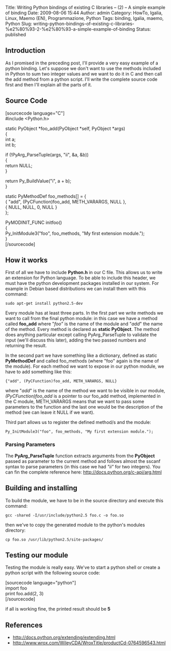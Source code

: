 Title: Writing Python bindings of existing C libraries – (2) – A simple example of binding
Date: 2009-08-06 15:44
Author: admin
Category: HowTo, Igalia, Linux, Maemo (EN), Programmazione, Python
Tags: binding, Igalia, maemo, Python
Slug: writing-python-bindings-of-existing-c-libraries-%e2%80%93-2-%e2%80%93-a-simple-example-of-binding
Status: published

Introduction
------------

As I promised in the preceding post, I'll provide a very easy example of
a python binding. Let's suppose we don't want to use the methods
included in Python to sum two integer values and we want to do it in C
and then call the add method from a python script. I'll write the
complete source code first and then I'll explain all the parts of it.

Source Code
-----------

\[sourcecode language="C"\]  
\#include &lt;Python.h&gt;

static PyObject \*foo\_add(PyObject \*self, PyObject \*args)  
{  
int a;  
int b;

if (!PyArg\_ParseTuple(args, "ii", &a, &b))  
{  
return NULL;  
}

return Py\_BuildValue("i", a + b);  
}

static PyMethodDef foo\_methods\[\] = {  
{ "add", (PyCFunction)foo\_add, METH\_VARARGS, NULL },  
{ NULL, NULL, 0, NULL }  
};

PyMODINIT\_FUNC initfoo()  
{  
Py\_InitModule3("foo", foo\_methods, "My first extension module.");  
}  
\[/sourcecode\]

How it works
------------

First of all we have to include **Python.h** in our C file. This allows
us to write an extension for Python language. To be able to include this
header, we must have the python development packages installed in our
system. For example in Debian based distributions we can install them
with this command:

`sudo apt-get install python2.5-dev`

Every module has at least three parts. In the first part we write
methods we want to call from the final python module: in this case we
have a method called **foo\_add** where "*foo*" is the name of the
module and "*add*" the name of the method. Every method is declared as
**static PyObject**. The method does anything particular except calling
PyArg\_ParseTuple to validate the input (we'll discuss this later),
adding the two passed numbers and returning the result.

In the second part we have something like a dictionary, defined as
static **PyMethodDef** and called foo\_methods (where "foo" again is the
name of the module). For each method we want to expose in our python
module, we have to add something like this:

`{"add", (PyCFunction)foo_add, METH_VARARGS, NULL}`

where "*add*" is the name of the method we want to be visible in our
module, *(PyCFunction)foo\_add* is a pointer to our foo\_add method,
implemented in the C module, METH\_VARARGS means that we want to pass
some parameters to the function and the last one would be the
description of the method (we can leave it NULL if we want).

Third part allows us to register the defined method/s and the module:

`Py_InitModule3("foo", foo_methods, "My first extension module.");`

### Parsing Parameters

The **PyArg\_ParseTuple** function extracts arguments from the
**PyObject** passed as parameter to the current method and follows
almost the sscanf syntax to parse parameters (in this case we had *"ii"*
for two integers). You can fin the complete reference here:
<http://docs.python.org/c-api/arg.html>

Building and installing
-----------------------

To build the module, we have to be in the source directory and execute
this command:

`gcc -shared -I/usr/include/python2.5 foo.c -o foo.so`

then we've to copy the generated module to the python's modules
directory:

`cp foo.so /usr/lib/python2.5/site-packages/`

Testing our module
------------------

Testing the module is really easy. We've to start a python shell or
create a python script with the following source code:

\[sourcecode language="python"\]  
import foo  
print foo.add(2, 3)  
\[/sourcecode\]

if all is working fine, the printed result should be **5**

References
----------

-   <http://docs.python.org/extending/extending.html>
-   <http://www.wrox.com/WileyCDA/WroxTitle/productCd-0764596543.html>

<div id="_mcePaste"
style="overflow: hidden; position: absolute; left: -10000px; top: 399px; width: 1px; height: 1px;">

python2.5-dev

</div>

<div id="_mcePaste"
style="overflow: hidden; position: absolute; left: -10000px; top: 399px; width: 1px; height: 1px;">

python2.5-dev

</div>
